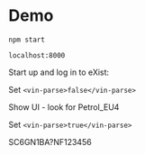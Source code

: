 # Demo

```
npm start
```

`localhost:8000`


Start up and log in to eXist:

Set `<vin-parse>false</vin-parse>`

Show UI - look for Petrol_EU4

Set `<vin-parse>true</vin-parse>`

SC6GN1BA?NF123456


